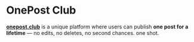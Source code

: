 # OnePost Club

**[onepost.club](https://onepost.club)** is a unique platform where users can publish **one post for a lifetime** — no edits, no deletes, no second chances. one shot.
